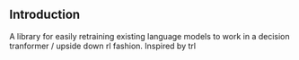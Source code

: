 ## Introduction
A library for easily retraining existing language models to work in a decision tranformer / upside down rl fashion.
Inspired by trl
